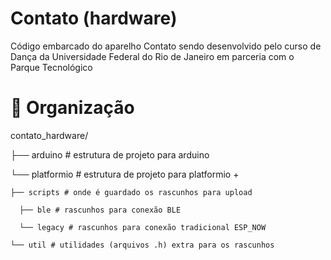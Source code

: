 # Contato (hardware)
Código embarcado do aparelho Contato sendo desenvolvido pelo curso de Dança da Universidade Federal do Rio de Janeiro em parceria com o Parque Tecnológico

# 📁 Organização 
contato_hardware/

├── arduino # estrutura de projeto para arduino

└── platformio # estrutura de projeto para platformio +

    ├── scripts # onde é guardado os rascunhos para upload
    
      ├── ble # rascunhos para conexão BLE
      
      └── legacy # rascunhos para conexão tradicional ESP_NOW
      
    └── util # utilidades (arquivos .h) extra para os rascunhos
    
